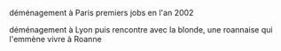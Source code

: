 déménagement à Paris premiers jobs en l'an 2002

déménagement à Lyon puis rencontre avec la blonde, une roannaise qui l'emmène vivre à Roanne
